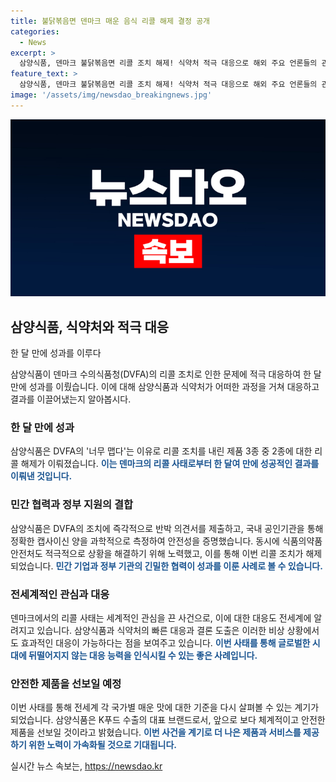 ```yaml
---
title: 불닭볶음면 덴마크 매운 음식 리콜 해제 결정 공개
categories:
  - News
excerpt: >
  삼양식품, 덴마크 불닭볶음면 리콜 조치 해제! 식약처 적극 대응으로 해외 주요 언론들의 관심을 모아 - 삼양식품의 불닭볶음면 제품 3종 중 2종에 대한 리콜 조치가 해제되었다. 덴마크의 조치는 세계 주요 언론에서 화제가 되었고, 삼양식품은 과학적 측정과 정확한 정보 제공으로 대응하며 식품의약품안전처의 적극적인 지원을 받았다. 해외에서의 K푸드 인기 확산과 함께 정부의 민관 협력이 이번 해제에 중요한 역할을 했다.
feature_text: >
  삼양식품, 덴마크 불닭볶음면 리콜 조치 해제! 식약처 적극 대응으로 해외 주요 언론들의 관심을 모아 - 삼양식품의 불닭볶음면 제품 3종 중 2종에 대한 리콜 조치가 해제되었다. 덴마크의 조치는 세계 주요 언론에서 화제가 되었고, 삼양식품은 과학적 측정과 정확한 정보 제공으로 대응하며 식품의약품안전처의 적극적인 지원을 받았다. 해외에서의 K푸드 인기 확산과 함께 정부의 민관 협력이 이번 해제에 중요한 역할을 했다.
image: '/assets/img/newsdao_breakingnews.jpg'
---
```


<p><img src="/assets/img/newsdao_breakingnews.jpg" alt="cryptoinkorea 속보" /></p>

<h2 data-ke-size="size26">삼양식품, 식약처와 적극 대응</h2>

<p data-ke-size="size16">한 달 만에 성과를 이루다</p>

<p>삼양식품이 덴마크 수의식품청(DVFA)의 리콜 조치로 인한 문제에 적극 대응하여 한 달 만에 성과를 이뤘습니다. 이에 대해 삼양식품과 식약처가 어떠한 과정을 거쳐 대응하고 결과를 이끌어냈는지 알아봅시다.</p>

<h3>한 달 만에 성과</h3>

<p>삼양식품은 DVFA의 '너무 맵다'는 이유로 리콜 조치를 내린 제품 3종 중 2종에 대한 리콜 해제가 이뤄졌습니다. <b><span style="color: #1a5490;">이는 덴마크의 리콜 사태로부터 한 달여 만에 성공적인 결과를 이뤄낸 것입니다.</span></b></p>

<h3>민간 협력과 정부 지원의 결합</h3>

<p>삼양식품은 DVFA의 조치에 즉각적으로 반박 의견서를 제출하고, 국내 공인기관을 통해 정확한 캡사이신 양을 과학적으로 측정하여 안전성을 증명했습니다. 동시에 식품의약품안전처도 적극적으로 상황을 해결하기 위해 노력했고, 이를 통해 이번 리콜 조치가 해제되었습니다. <b><span style="color: #1a5490;">민간 기업과 정부 기관의 긴밀한 협력이 성과를 이룬 사례로 볼 수 있습니다.</span></b></p>

<h3>전세계적인 관심과 대응</h3>

<p>덴마크에서의 리콜 사태는 세계적인 관심을 끈 사건으로, 이에 대한 대응도 전세계에 알려지고 있습니다. 삼양식품과 식약처의 빠른 대응과 결론 도출은 이러한 비상 상황에서도 효과적인 대응이 가능하다는 점을 보여주고 있습니다. <b><span style="color: #1a5490;">이번 사태를 통해 글로벌한 시대에 뒤떨어지지 않는 대응 능력을 인식시킬 수 있는 좋은 사례입니다.</span></b></p>

<h3>안전한 제품을 선보일 예정</h3>

<p>이번 사태를 통해 전세계 각 국가별 매운 맛에 대한 기준을 다시 살펴볼 수 있는 계기가 되었습니다. 삼양식품은 K푸드 수출의 대표 브랜드로서, 앞으로 보다 체계적이고 안전한 제품을 선보일 것이라고 밝혔습니다. <b><span style="color: #1a5490;">이번 사건을 계기로 더 나은 제품과 서비스를 제공하기 위한 노력이 가속화될 것으로 기대됩니다.</span></b></p>
실시간 뉴스 속보는, <a href="https://newsdao.kr" rel="dofollow">https://newsdao.kr</a>


